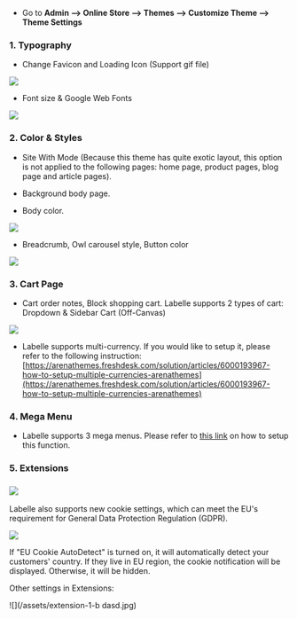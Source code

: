 * Go to **Admin --&gt; Online Store --&gt; Themes --&gt; Customize Theme --&gt; Theme Settings**

### 1. Typography
*    Change Favicon and Loading Icon (Support gif file)


![](/assets/typography-1.png)

*    Font size & Google Web Fonts


![](/assets/typography-2.png)

### 2. Color & Styles
*    Site With Mode (Because this theme has quite exotic layout, this option is not applied to the following pages: home page, product pages, blog page and article pages).

*    Background body page.

*    Body color.

![](/assets/color-style-1.png)


*    Breadcrumb, Owl carousel style, Button color

![](/assets/color-style-2.png)


### 3. Cart Page

* Cart order notes, Block shopping cart. Labelle supports 2 types of cart: Dropdown & Sidebar Cart \(Off-Canvas\)

![](/assets/cart.jpg)

* Labelle supports multi-currency. If you would like to setup it, please refer to the following instruction: [https://arenathemes.freshdesk.com/solution/articles/6000193967-how-to-setup-multiple-currencies-arenathemes](https://arenathemes.freshdesk.com/solution/articles/6000193967-how-to-setup-multiple-currencies-arenathemes)

### 4. Mega Menu

* Labelle supports 3 mega menus. Please refer to [this link](https://arenathemes.freshdesk.com/solution/articles/6000178155-how-to-setup-mega-menu-arenathemes) on how to setup this function.



### 5. Extensions

### ![](/assets/extension-1.jpg)


Labelle also supports new cookie settings, which can meet the EU's requirement for General Data Protection Regulation (GDPR).



![](/assets/cookie.png)




 
If "EU Cookie AutoDetect" is turned on, it will automatically detect your customers' country. If they live in EU region, the cookie notification will be displayed. Otherwise, it will be hidden. 






Other settings in Extensions:





![](/assets/extension-1-b  dasd.jpg)


